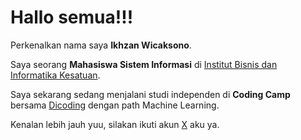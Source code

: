 # Hallo semua!!! 

Perkenalkan nama saya **Ikhzan Wicaksono**.<br>

Saya seorang **Mahasiswa Sistem Informasi** di [Institut Bisnis dan Informatika Kesatuan](https://www.ibik.ac.id/).<br>

Saya sekarang sedang menjalani studi independen di **Coding Camp** bersama [Dicoding](https://www.dicoding.com/) dengan path Machine Learning.<br>

Kenalan lebih jauh yuu, silakan ikuti akun [X](https://www.x.com/in/isanwicakkk/) aku ya.
